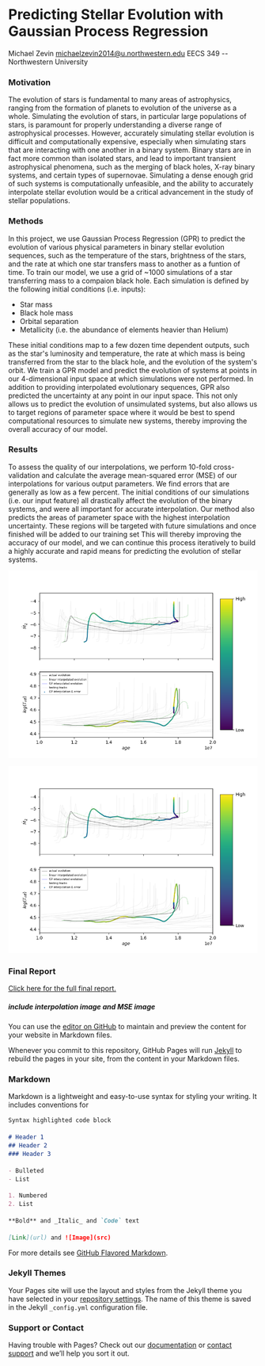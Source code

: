 # Predicting Stellar Evolution with Gaussian Process Regression
Michael Zevin
michaelzevin2014@u.northwestern.edu
EECS 349 -- Northwestern University

### Motivation

The evolution of stars is fundamental to many areas of astrophysics, ranging from the formation of planets to evolution of the universe as a whole. 
Simulating the evolution of stars, in particular large populations of stars, is paramount for properly understanding a diverse range of astrophysical processes. 
However, accurately simulating stellar evolution is difficult and computationally expensive, especially when simulating stars that are interacting with one another in a binary system. 
Binary stars are in fact more common than isolated stars, and lead to important transient astrophysical phenomena, such as the merging of black holes, X-ray binary systems, and certain types of supernovae. 
Simulating a dense enough grid of such systems is computationally unfeasible, and the ability to accurately interpolate stellar evolution would be a critical advancement in the study of stellar populations. 

### Methods

In this project, we use Gaussian Process Regression (GPR) to predict the evolution of various physical parameters in binary stellar evolution sequences, such as the temperature of the stars, brightness of the stars, and the rate at which one star transfers mass to another as a funtion of time. 
To train our model, we use a grid of ~1000 simulations of a star transferring mass to a compaion black hole. 
Each simulation is defined by the following initial conditions (i.e. inputs):
- Star mass
- Black hole mass
- Orbital separation
- Metallicity (i.e. the abundance of elements heavier than Helium)

These initial conditions map to a few dozen time dependent outputs, such as the star's luminosity and temperature, the rate at which mass is being transferred from the star to the black hole, and the evolution of the system's orbit. 
We train a GPR model and predict the evolution of systems at points in our 4-dimensional input space at which simulations were not performed. 
In addition to providing interpolated evolutionary sequences, GPR also predicted the uncertainty at any point in our input space. 
This not only allows us to predict the evolution of unsimulated systems, but also allows us to target regions of parameter space where it would be best to spend computational resources to simulate new systems, thereby improving the overall accuracy of our model. 

### Results

To assess the quality of our interpolations, we perform 10-fold cross-validation and calculate the average mean-squared error (MSE) of our interpolations for various output parameters. 
We find errors that are generally as low as a few percent. 
The initial conditions of our simulations (i.e. our input feature) all drastically affect the evolution of the binary systems, and were all important for accurate interpolation. 
Our method also predicts the areas of parameter space with the highest interpolation uncertainty. 
These regions will be targeted with future simulations and once finished will be added to our training set
This will thereby improving the accuracy of our model, and we can continue this process iteratively to build a highly accurate and rapid means for predicting the evolution of stellar systems. 


![Image](images/2d_test_evolution.png)



<img src="images/2d_test_evolution.png" alt="hi" class="inline"/>


### Final Report
[Click here for the full final report.](final_report.md)

##### include interpolation image and MSE image

You can use the [editor on GitHub](https://github.com/mzevin1/EECS349/edit/master/index.md) to maintain and preview the content for your website in Markdown files.

Whenever you commit to this repository, GitHub Pages will run [Jekyll](https://jekyllrb.com/) to rebuild the pages in your site, from the content in your Markdown files.

### Markdown

Markdown is a lightweight and easy-to-use syntax for styling your writing. It includes conventions for

```markdown
Syntax highlighted code block

# Header 1
## Header 2
### Header 3

- Bulleted
- List

1. Numbered
2. List

**Bold** and _Italic_ and `Code` text

[Link](url) and ![Image](src)
```

For more details see [GitHub Flavored Markdown](https://guides.github.com/features/mastering-markdown/).

### Jekyll Themes

Your Pages site will use the layout and styles from the Jekyll theme you have selected in your [repository settings](https://github.com/mzevin1/EECS349/settings). The name of this theme is saved in the Jekyll `_config.yml` configuration file.

### Support or Contact

Having trouble with Pages? Check out our [documentation](https://help.github.com/categories/github-pages-basics/) or [contact support](https://github.com/contact) and we’ll help you sort it out.
